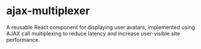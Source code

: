 # ajax-multiplexer
A reusable React component for displaying user avatars, implemented using AJAX call multiplexing to reduce latency and increase user-visible site performance.
